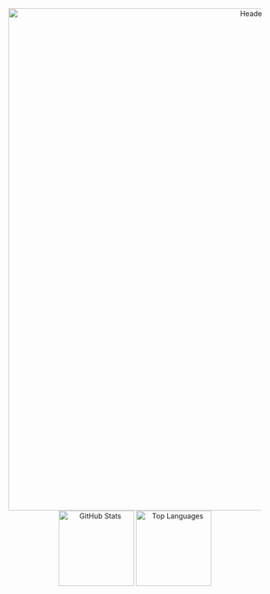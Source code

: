 <div style="text-align: center;">
  <img src="https://64.media.tumblr.com/5d8a2ea08dec57d40bf33e9ed402d758/f2ecde4a8441d6d3-51/s100x200/81ffd07d13acf1aff60feb876c38c389cad9d9f2.gif" alt="Header Image" style="width: 1000px; height: auto;"">
</div>


<div align="center">
  <img src="https://github-readme-stats.vercel.app/api?username=an4s3crwt&show_icons=true&hide_title=true&theme=graywhite" alt="GitHub Stats" height="150" />
  <img src="https://github-readme-stats.vercel.app/api/top-langs/?username=an4s3crwt&layout=compact&theme=graywhite" alt="Top Languages" height="150" />
</div>
